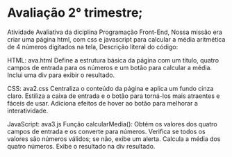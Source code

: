 # Avaliação 2° trimestre;
 Atividade Avaliativa da diciplina Programação Front-End,
 Nossa missão era criar uma página html, com css e javascript para calcular a média aritmética de 4 números digitados na tela,
Descrição literal do código:

   
HTML: ava.html
Define a estrutura básica da página com um título, quatro campos de entrada para os números e um botão para calcular a média.
Inclui uma div para exibir o resultado.

CSS: ava2.css
Centraliza o conteúdo da página e aplica um fundo cinza claro.
Estiliza a caixa de entrada e o botão para torná-los mais atraentes e fáceis de usar.
Adiciona efeitos de hover ao botão para melhorar a interatividade.

JavaScript: ava3.js
Função calcularMedia():
Obtém os valores dos quatro campos de entrada e os converte para números.
Verifica se todos os valores são números válidos; se não, exibe um alerta.
Calcula a média dos quatro números.
Exibe o resultado na div resultado.
